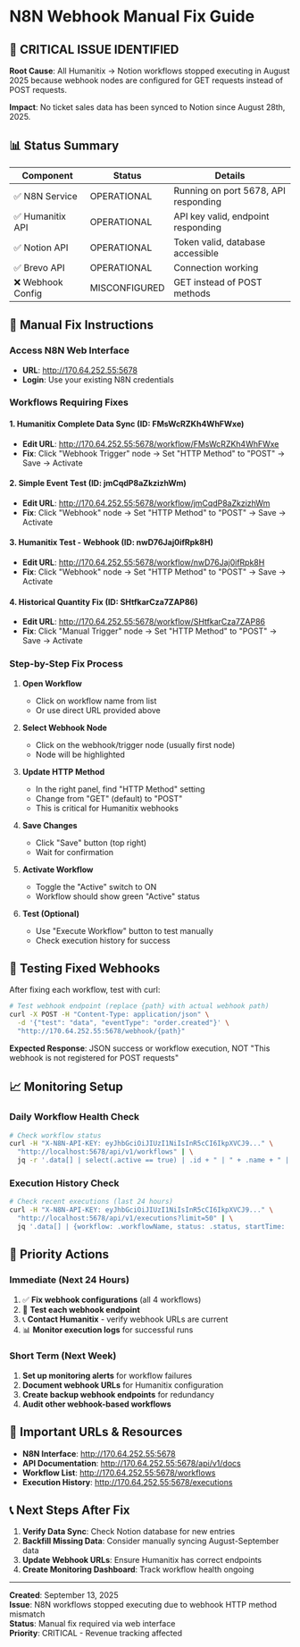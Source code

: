 # N8N Webhook Manual Fix Guide

## 🚨 CRITICAL ISSUE IDENTIFIED

**Root Cause**: All Humanitix → Notion workflows stopped executing in August 2025 because webhook nodes are configured for GET requests instead of POST requests.

**Impact**: No ticket sales data has been synced to Notion since August 28th, 2025.

## 📊 Status Summary

| Component | Status | Details |
|-----------|--------|---------|
| ✅ N8N Service | OPERATIONAL | Running on port 5678, API responding |
| ✅ Humanitix API | OPERATIONAL | API key valid, endpoint responding |
| ✅ Notion API | OPERATIONAL | Token valid, database accessible |
| ✅ Brevo API | OPERATIONAL | Connection working |
| ❌ Webhook Config | MISCONFIGURED | GET instead of POST methods |

## 🔧 Manual Fix Instructions

### Access N8N Web Interface
- **URL**: http://170.64.252.55:5678
- **Login**: Use your existing N8N credentials

### Workflows Requiring Fixes

#### 1. Humanitix Complete Data Sync (ID: FMsWcRZKh4WhFWxe)
- **Edit URL**: http://170.64.252.55:5678/workflow/FMsWcRZKh4WhFWxe
- **Fix**: Click "Webhook Trigger" node → Set "HTTP Method" to "POST" → Save → Activate

#### 2. Simple Event Test (ID: jmCqdP8aZkzizhWm)  
- **Edit URL**: http://170.64.252.55:5678/workflow/jmCqdP8aZkzizhWm
- **Fix**: Click "Webhook" node → Set "HTTP Method" to "POST" → Save → Activate

#### 3. Humanitix Test - Webhook (ID: nwD76Jaj0ifRpk8H)
- **Edit URL**: http://170.64.252.55:5678/workflow/nwD76Jaj0ifRpk8H  
- **Fix**: Click "Webhook" node → Set "HTTP Method" to "POST" → Save → Activate

#### 4. Historical Quantity Fix (ID: SHtfkarCza7ZAP86)
- **Edit URL**: http://170.64.252.55:5678/workflow/SHtfkarCza7ZAP86
- **Fix**: Click "Manual Trigger" node → Set "HTTP Method" to "POST" → Save → Activate

### Step-by-Step Fix Process

1. **Open Workflow**
   - Click on workflow name from list
   - Or use direct URL provided above

2. **Select Webhook Node**
   - Click on the webhook/trigger node (usually first node)
   - Node will be highlighted

3. **Update HTTP Method**
   - In the right panel, find "HTTP Method" setting
   - Change from "GET" (default) to "POST"
   - This is critical for Humanitix webhooks

4. **Save Changes**
   - Click "Save" button (top right)
   - Wait for confirmation

5. **Activate Workflow**
   - Toggle the "Active" switch to ON
   - Workflow should show green "Active" status

6. **Test (Optional)**
   - Use "Execute Workflow" button to test manually
   - Check execution history for success

## 🧪 Testing Fixed Webhooks

After fixing each workflow, test with curl:

```bash
# Test webhook endpoint (replace {path} with actual webhook path)
curl -X POST -H "Content-Type: application/json" \
  -d '{"test": "data", "eventType": "order.created"}' \
  "http://170.64.252.55:5678/webhook/{path}"
```

**Expected Response**: JSON success or workflow execution, NOT "This webhook is not registered for POST requests"

## 📈 Monitoring Setup

### Daily Workflow Health Check
```bash
# Check workflow status
curl -H "X-N8N-API-KEY: eyJhbGciOiJIUzI1NiIsInR5cCI6IkpXVCJ9..." \
  "http://localhost:5678/api/v1/workflows" | \
  jq -r '.data[] | select(.active == true) | .id + " | " + .name + " | Active: " + (.active|tostring)'
```

### Execution History Check
```bash
# Check recent executions (last 24 hours)
curl -H "X-N8N-API-KEY: eyJhbGciOiJIUzI1NiIsInR5cCI6IkpXVCJ9..." \
  "http://localhost:5678/api/v1/executions?limit=50" | \
  jq '.data[] | {workflow: .workflowName, status: .status, startTime: .startedAt}'
```

## 🚨 Priority Actions

### Immediate (Next 24 Hours)
1. ✅ **Fix webhook configurations** (all 4 workflows)
2. 🔄 **Test each webhook endpoint** 
3. 📞 **Contact Humanitix** - verify webhook URLs are current
4. 📊 **Monitor execution logs** for successful runs

### Short Term (Next Week)
1. **Set up monitoring alerts** for workflow failures
2. **Document webhook URLs** for Humanitix configuration  
3. **Create backup webhook endpoints** for redundancy
4. **Audit other webhook-based workflows**

## 🔗 Important URLs & Resources

- **N8N Interface**: http://170.64.252.55:5678
- **API Documentation**: http://170.64.252.55:5678/api/v1/docs
- **Workflow List**: http://170.64.252.55:5678/workflows
- **Execution History**: http://170.64.252.55:5678/executions

## 📞 Next Steps After Fix

1. **Verify Data Sync**: Check Notion database for new entries
2. **Backfill Missing Data**: Consider manually syncing August-September data
3. **Update Webhook URLs**: Ensure Humanitix has correct endpoints
4. **Create Monitoring Dashboard**: Track workflow health ongoing

---

**Created**: September 13, 2025  
**Issue**: N8N workflows stopped executing due to webhook HTTP method mismatch  
**Status**: Manual fix required via web interface  
**Priority**: CRITICAL - Revenue tracking affected